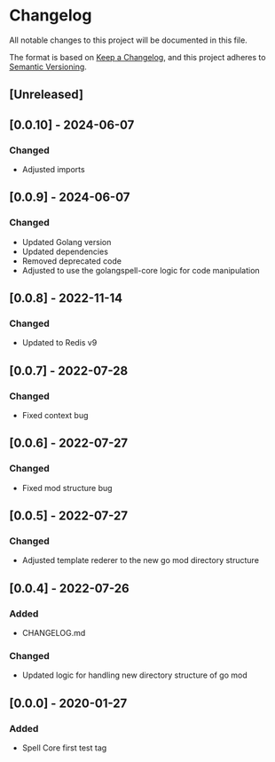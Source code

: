 # Changelog

All notable changes to this project will be documented in this file.

The format is based on [Keep a Changelog](https://keepachangelog.com/en/1.0.0/),
and this project adheres to [Semantic Versioning](https://semver.org/spec/v2.0.0.html).

## [Unreleased]

## [0.0.10] - 2024-06-07

### Changed
- Adjusted imports 

## [0.0.9] - 2024-06-07

### Changed
- Updated Golang version
- Updated dependencies
- Removed deprecated code
- Adjusted to use the golangspell-core logic for code manipulation

## [0.0.8] - 2022-11-14

### Changed
- Updated to Redis v9

## [0.0.7] - 2022-07-28

### Changed
- Fixed context bug 

## [0.0.6] - 2022-07-27

### Changed
- Fixed mod structure bug

## [0.0.5] - 2022-07-27

### Changed
- Adjusted template rederer to the new go mod directory structure

## [0.0.4] - 2022-07-26

### Added
- CHANGELOG.md

### Changed
- Updated logic for handling new directory structure of go mod 

## [0.0.0] - 2020-01-27

### Added
-  Spell Core first test tag
